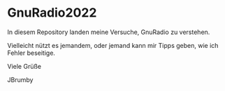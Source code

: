 # GnuRadio2022

In diesem Repository landen meine Versuche, 
GnuRadio zu verstehen.

Vielleicht nützt es jemandem,
oder jemand kann mir Tipps geben, wie ich Fehler beseitige.

Viele Grüße

JBrumby

